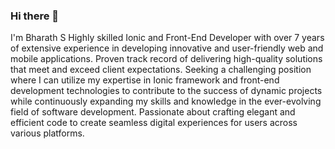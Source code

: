 ### Hi there 👋


I'm Bharath S
Highly skilled Ionic and Front-End Developer with over 7 years of extensive experience in developing innovative and user-friendly web and mobile applications. Proven track record of delivering high-quality solutions that meet and exceed client expectations. Seeking a challenging position where I can utilize my expertise in Ionic framework and front-end development technologies to contribute to the success of dynamic projects while continuously expanding my skills and knowledge in the ever-evolving field of software development. Passionate about crafting elegant and efficient code to create seamless digital experiences for users across various platforms.


<!--
Here are some ideas to get you started:

- 🔭 I’m currently working on Angular
- 🌱 I’m currently learning ...
- 👯 I’m looking to collaborate on ...
- 🤔 I’m looking for help with ...
- 💬 Ask me about ...
- 📫 How to reach me: ...
- 😄 Pronouns: ...
- ⚡ Fun fact: ...

-->
